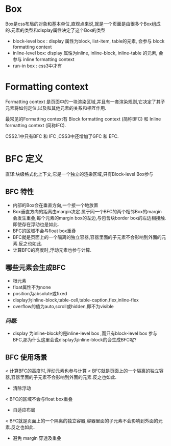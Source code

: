 # Box

Box是css布局的对象和基本单位,直观点来说,就是一个页面是由很多个Box组成的.元素的类型和display属性决定了这个Box的类型

* block-level box : display 属性为block, list-item, table的元素, 会参与 block formatting context 
* inline-level box: display 属性为inline, inline-block, inline-table 的元素, 会参与 inline formatting context 
* run-in box : css3中才有

# Formatting context

Formatting context 是页面中的一块渲染区域,并且有一套渲染规则,它决定了其子元素将如何定位,以及和其他元素的关系和相互作用.

最常见的Formatting context有 Block formatting context (简称BFC) 和 Inline formatting context (简称IFC).

CSS2.1中只有BFC 和 IFC ,CSS3中还增加了GFC 和 EFC.

# BFC 定义

直译:块级格式化上下文,它是一个独立的渲染区域,只有Block-level Box参与

## BFC 特性

* 内部的Box会在垂直方向,一个接一个地放置
* Box垂直方向的距离由margin决定.属于同一个BFC的两个相邻Box的margin会发生重叠,每个元素的margin box的左边,与包含块border box的左边相接触.即使存在浮动也是如此.
* BFC的区域不会与float box重叠
* BFC就是页面上的一个隔离的独立容器,容器里面的子元素不会影响到外面的元素.反之也如此.
* 计算BFC的高度时,浮动元素也参与计算.

## 哪些元素会生成BFC

* 根元素
* float属性不为none
* position为absolute或fixed
* display为inline-block,table-cell,table-caption,flex,inline-flex
* overflow的值为auto,scroll或hidden,即不为visible

### _问题:_ 

* display 为inline-block的是inline-level box ,而只有block-level box 参与BFC,那为什么这里会说display为inline-block的会生成BFC呢?

## BFC 使用场景 

< 计算BFC的高度时,浮动元素也参与计算
< BFC就是页面上的一个隔离的独立容器,容器里面的子元素不会影响到外面的元素.反之也如此.

* 清除浮动

< BFC的区域不会与float box重叠

* 自适应布局

< BFC就是页面上的一个隔离的独立容器,容器里面的子元素不会影响到外面的元素.反之也如此.

* 避免 margin 穿透及重叠